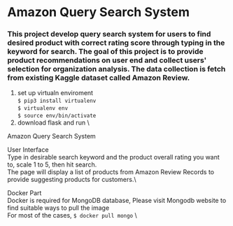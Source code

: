 # Amazon Query Search System

###   This project develop query search system for users to find desired product with correct rating score through typing in the keyword for search. The goal of this project is to provide product recommendations on user end and collect users' selection for organization analysis. The data collection is fetch from existing Kaggle dataset called Amazon Review.

1. set up virtualn enviroment\
`$ pip3 install virtualenv` \
`$ virtualenv env`  \
`$ source env/bin/activate`
2. download flask and run \

Amazon Query Search System



User Interface\
Type in desirable search keyword and the product overall rating you want to, scale 1 to 5, then hit search.\
The page will display a list of products from Amazon Review Records to provide suggesting products for customers.\


Docker Part\
  Docker is required for MongoDB database, Please visit Mongodb website to find suitable ways to pull the image\
  For most of the cases, `$ docker pull mongo` \





